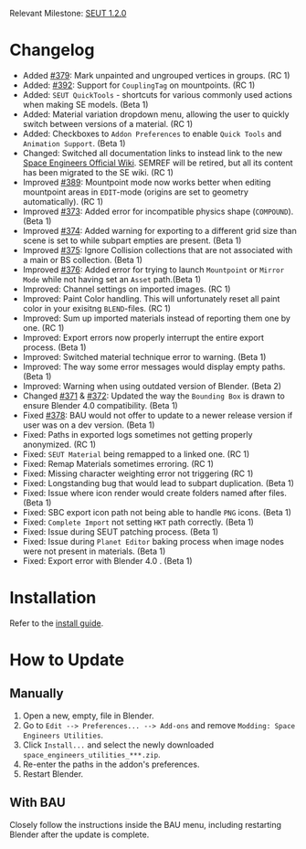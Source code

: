 Relevant Milestone: [SEUT 1.2.0](https://github.com/enenra/space-engineers-utilities/milestone/30)

# Changelog
* Added [#379](https://github.com/enenra/space-engineers-utilities/issues/379): Mark unpainted and ungrouped vertices in groups. (RC 1)
* Added: [#392](https://github.com/enenra/space-engineers-utilities/issues/392): Support for `CouplingTag` on mountpoints. (RC 1)
* Added: `SEUT QuickTools` - shortcuts for various commonly used actions when making SE models. (Beta 1)
* Added: Material variation dropdown menu, allowing the user to quickly switch between versions of a material. (RC 1)
* Added: Checkboxes to `Addon Preferences` to enable `Quick Tools` and `Animation Support`. (Beta 1)
* Changed: Switched all documentation links to instead link to the new [Space Engineers Official Wiki](https://spaceengineers.wiki.gg/). SEMREF will be retired, but all its content has been migrated to the SE wiki. (RC 1)
* Improved [#389](https://github.com/enenra/space-engineers-utilities/issues/389): Mountpoint mode now works better when editing mountpoint areas in `EDIT`-mode (origins are set to geometry automatically). (RC 1)
* Improved [#373](https://github.com/enenra/space-engineers-utilities/issues/373): Added error for incompatible physics shape (`COMPOUND`). (Beta 1)
* Improved [#374](https://github.com/enenra/space-engineers-utilities/issues/374): Added warning for exporting to a different grid size than scene is set to while subpart empties are present. (Beta 1)
* Improved [#375](https://github.com/enenra/space-engineers-utilities/issues/375): Ignore Collision collections that are not associated with a main or BS collection. (Beta 1)
* Improved [#376](https://github.com/enenra/space-engineers-utilities/issues/376): Added error for trying to launch `Mountpoint` or `Mirror Mode` while not having set an `Asset` path.(Beta 1)
* Improved: Channel settings on imported images. (RC 1)
* Improved: Paint Color handling. This will unfortunately reset all paint color in your exisitng `BLEND`-files. (RC 1)
* Improved: Sum up imported materials instead of reporting them one by one. (RC 1)
* Improved: Export errors now properly interrupt the entire export process. (Beta 1)
* Improved: Switched material technique error to warning. (Beta 1)
* Improved: The way some error messages would display empty paths. (Beta 1)
* Improved: Warning when using outdated version of Blender. (Beta 2)
* Changed [#371](https://github.com/enenra/space-engineers-utilities/issues/371) & [#372](https://github.com/enenra/space-engineers-utilities/issues/372): Updated the way the `Bounding Box` is drawn to ensure Blender 4.0 compatibility. (Beta 1)
* Fixed [#378](https://github.com/enenra/space-engineers-utilities/issues/378): BAU would not offer to update to a newer release version if user was on a dev version. (Beta 1)
* Fixed: Paths in exported logs sometimes not getting properly anonymized. (RC 1)
* Fixed: `SEUT Material` being remapped to a linked one. (RC 1)
* Fixed: Remap Materials sometimes erroring. (RC 1)
* Fixed: Missing character weighting error not triggering (RC 1)
* Fixed: Longstanding bug that would lead to subpart duplication. (Beta 1)
* Fixed: Issue where icon render would create folders named after files. (Beta 1)
* Fixed: SBC export icon path not being able to handle `PNG` icons. (Beta 1)
* Fixed: `Complete Import` not setting `HKT` path correctly. (Beta 1)
* Fixed: Issue during SEUT patching process. (Beta 1)
* Fixed: Issue during `Planet Editor` baking process when image nodes were not present in materials. (Beta 1)
* Fixed: Export error with Blender 4.0 . (Beta 1)

# Installation
Refer to the [install guide](https://semref.atlassian.net/wiki/spaces/tutorials/pages/131411/SEUT+Installation+Guide).

# How to Update
## Manually
1. Open a new, empty, file in Blender.
2. Go to `Edit --> Preferences... --> Add-ons` and remove `Modding: Space Engineers Utilities`.
3. Click `Install...` and select the newly downloaded `space_engineers_utilities_***.zip`.
4. Re-enter the paths in the addon's preferences.
5. Restart Blender.

## With BAU
Closely follow the instructions inside the BAU menu, including restarting Blender after the update is complete.